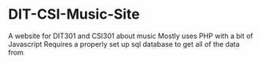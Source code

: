 # DIT-CSI-Music-Site
 A website for DIT301 and CSI301 about music
 Mostly uses PHP with a bit of Javascript
 Requires a properly set up sql database to get all of the data from	
